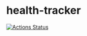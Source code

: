# health-tracker

[![Actions Status](https://github.com/jjhop/ht/workflows/build_from_master/badge.svg)](https://github.com/jjhop/ht/actions)
